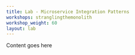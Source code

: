 ```yaml
---
title: Lab - Microservice Integration Patterns
workshops: stranglingthemonolith
workshop_weight: 60
layout: lab
---
```


Content goes here
